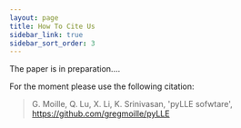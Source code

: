 ```yaml
---
layout: page
title: How To Cite Us
sidebar_link: true
sidebar_sort_order: 3
---
```


The paper is in preparation....

For the moment please use the following citation:

> G. Moille, Q. Lu, X. Li, K. Srinivasan, 'pyLLE sofwtare', https://github.com/gregmoille/pyLLE